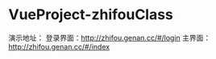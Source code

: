 # VueProject-zhifouClass
演示地址：
登录界面：http://zhifou.genan.cc/#/login
主界面：http://zhifou.genan.cc/#/index
